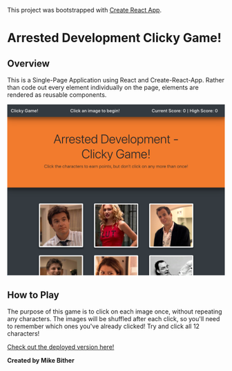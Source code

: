 This project was bootstrapped with [Create React App](https://github.com/facebook/create-react-app).

# Arrested Development Clicky Game!

## Overview

This is a Single-Page Application using React and Create-React-App. Rather than code out every element individually on the page, elements are rendered as reusable components.

![Homepage](/img/screenshot.png)

## How to Play

The purpose of this game is to click on each image once, without repeating any characters. The images will be shuffled after each click, so you'll need to remember which ones you've already clicked! Try and click all 12 characters!

[Check out the deployed version here!](https://bliff182.github.io/movision/)

**Created by Mike Bither**
